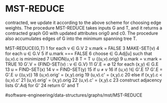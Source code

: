 # MST-REDUCE

contracted, we update it according to the above scheme for choosing edge weights. The procedure MST-REDUCE takes inputs G and T, and it returns a contracted graph G0 with updated attributes orig0 and c0. The procedure also accumulates edges of G into the minimum spanning tree T.



MST-REDUCE(G,T) 
1 for each v ∈ G.V 
2    v.mark = FALSE 
3    MAKE-SET(v)
4 for each u ∈ G.V 
5     if u.mark === FALSE 
6         choose ∈ G.Adj[u] such that (u,v).c is minimized
7         UNION(u,v)
8         T = T ∪ {(u,v).orig}
9         u.mark = v.mark = TRUE 
10 G'.V = {FIND-SET(v) : v ∈ G.V}
11 G'.E = ∅
12 for each (x,y) ∈ G.E 
13    u = FIND-SET(x)
14    v = FIND-SET(y)
15    if u ≠ v
16       if (u,v) !∈ G'.E
17          G'.E = G'.E ∪ {(u,v)}
18          (u,v).orig' = (x,y).orig
19          (u,v).c' = (x,y).c 
20       else if (x,y).c < (u,v).c'
21          (u,v).orig' = (x,y).orig
22          (u,v).c' = (x,y).c
23 construct adjacency lists G'.Adj for G'
24 return G' and T


#software-engineering/data-structures/graphs/mst/MST-REDUCE
